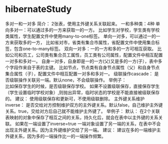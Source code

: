 # hibernateStudy
多对一和一对多
    简介：
        2张表，使用主外键关系关联起来。
    一和多种类：4种
        单向多对一：可以通过多的一方来获取一的一方。
            比如学生对学校，学生类有学校类属性，学生配置文件中使用many-to-one标签。
        单向一对多，可以通过一的一方来获取多的一方，
            比如省对市，省类有集合市属性，省配置文件中使用集合标签，包含one-to-many标签。
        双向一对多：一的一方和多的一方可相互获取。
            比如公司和员工，公司类有集合员工属性，员工类有公司属性，配置文件中相互配置一对多和多对一。
        自身一对多，自身即是一的一方(父)又是多的一方(子），表中多个字段作来自于表的主键。
            比如节点，节点类有自身节点属性（父）和自身节点集合属性（子），配置文件中相互配置一对多和多对一。
    级联操作cascade：
        是否级联操作关联另一端。默认none，不会级联操作。
        举例子：   
            比如保存学生的时候，是否级联保存学校。
            如果不设置级联保存，直接保存学生（学生设置临时学校对象）,则抛出异常，临时状态的学校是不能直接被级联保存的。
        建议：
            使用级联保存和更新可，不使用级联删除。
    主外键关系维护inverse：
        是否交给对方控制维护双方的主外键关系。默认false，自己维护主外键关系。true，交给对方后自己就不能维护主外键了。
        举例子：
             默认：
                在2个关联表映射的对象中保存了相互之间的关系，持久化后，就会在表中以主外键的关系关联。
             如果在一端设置了inverse=true
                一端对象设置了另一端的关系，在表中不会出现主外键关系。因为主外键维护交给了另一端。
        建议：
            建议在多的一端维护主外键关系，因为多的一端操作比一的一端操作频繁。
    


                           